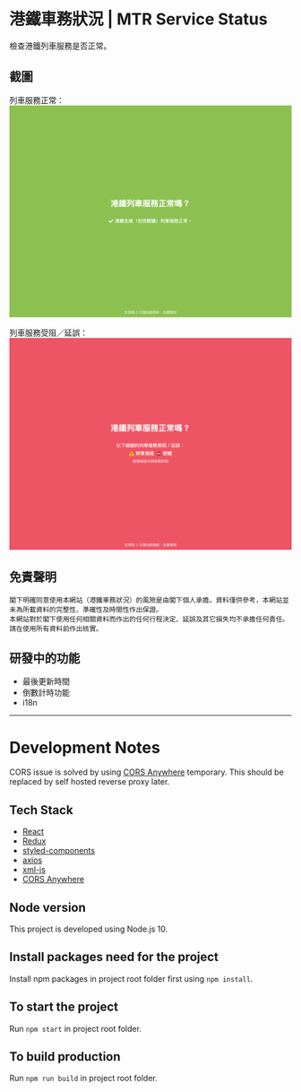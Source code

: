 # 港鐵車務狀況 | MTR Service Status #

檢查港鐵列車服務是否正常。

## 截圖 ##
列車服務正常：
![列車服務正常](docs/screenshot-normal.png)

列車服務受阻／延誤：
![列車服務受阻／延誤](docs/screenshot-disruption.png)

## 免責聲明 ##
```
閣下明確同意使用本網站（港鐵車務狀況）的風險是由閣下個人承擔。資料僅供參考，本網站並未為所載資料的完整性、準確性及時間性作出保證。
本網站對於閣下使用任何相關資料而作出的任何行程決定、延誤及其它損失均不承擔任何責任。請在使用所有資料前作出核實。
```

## 研發中的功能 ##
* 最後更新時間
* 倒數計時功能
* i18n

---

# Development Notes #
CORS issue is solved by using [CORS Anywhere](https://github.com/Rob--W/cors-anywhere) temporary. This should be replaced by self hosted reverse proxy later.

## Tech Stack ##
* [React](https://reactjs.org/)
* [Redux](https://redux.js.org/)
* [styled-components](https://www.styled-components.com/)
* [axios](https://www.npmjs.com/package/axios)
* [xml-js](https://www.npmjs.com/package/xml-js)
* [CORS Anywhere](https://github.com/Rob--W/cors-anywhere)

## Node version ##
This project is developed using Node.js 10.

## Install packages need for the project ##
Install npm packages in project root folder first using `npm install`.

## To start the project ##
Run `npm start` in project root folder.

## To build production ##
Run `npm run build` in project root folder.

